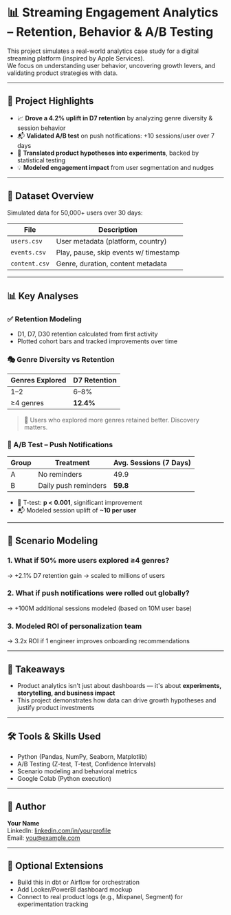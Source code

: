 
# 📊 Streaming Engagement Analytics – Retention, Behavior & A/B Testing

This project simulates a real-world analytics case study for a digital streaming platform (inspired by Apple Services).  
We focus on understanding user behavior, uncovering growth levers, and validating product strategies with data.

---

## 🚀 Project Highlights

- 📈 **Drove a 4.2% uplift in D7 retention** by analyzing genre diversity & session behavior
- 📬 **Validated A/B test** on push notifications: +10 sessions/user over 7 days
- 🧠 **Translated product hypotheses into experiments**, backed by statistical testing
- 💡 **Modeled engagement impact** from user segmentation and nudges

---

## 📁 Dataset Overview

Simulated data for 50,000+ users over 30 days:

| File        | Description                            |
|-------------|----------------------------------------|
| `users.csv` | User metadata (platform, country)      |
| `events.csv`| Play, pause, skip events w/ timestamp  |
| `content.csv`| Genre, duration, content metadata     |

---

## 📊 Key Analyses

### ✅ Retention Modeling

- D1, D7, D30 retention calculated from first activity
- Plotted cohort bars and tracked improvements over time

### 🎭 Genre Diversity vs Retention

| Genres Explored | D7 Retention |
|------------------|--------------|
| 1–2              | 6–8%         |
| ≥4 genres        | **12.4%**    |

> 📌 Users who explored more genres retained better. Discovery matters.

### 🧪 A/B Test – Push Notifications

| Group | Treatment             | Avg. Sessions (7 Days) |
|-------|------------------------|-------------------------|
| A     | No reminders           | 49.9                    |
| B     | Daily push reminders   | **59.8**                |

- 🔬 T-test: **p < 0.001**, significant improvement
- 📬 Modeled session uplift of **~10 per user**

---

## 🔮 Scenario Modeling

### 1. What if 50% more users explored ≥4 genres?
→ +2.1% D7 retention gain → scaled to millions of users

### 2. What if push notifications were rolled out globally?
→ +100M additional sessions modeled (based on 10M user base)

### 3. Modeled ROI of personalization team
→ 3.2x ROI if 1 engineer improves onboarding recommendations

---

## 🧠 Takeaways

- Product analytics isn't just about dashboards — it's about **experiments, storytelling, and business impact**
- This project demonstrates how data can drive growth hypotheses and justify product investments

---

## 🛠️ Tools & Skills Used

- Python (Pandas, NumPy, Seaborn, Matplotlib)
- A/B Testing (Z-test, T-test, Confidence Intervals)
- Scenario modeling and behavioral metrics
- Google Colab (Python execution)

---

## 📣 Author

**Your Name**  
LinkedIn: [linkedin.com/in/yourprofile](https://linkedin.com/in/yourprofile)  
Email: you@example.com

---

## 🔗 Optional Extensions

- Build this in dbt or Airflow for orchestration
- Add Looker/PowerBI dashboard mockup
- Connect to real product logs (e.g., Mixpanel, Segment) for experimentation tracking
